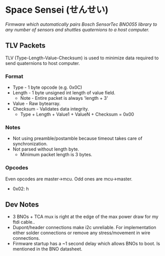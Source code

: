 # Space Sensei (せんせい)

*Firmware which automatically pairs Bosch SensorTec BNO055 library to any number of sensors and shuttles quaternions to a host computer.*

## TLV Packets

TLV (Type-Length-Value-Checksum) is used to minimize data required to send quaternions to host computer.

### Format

* Type - 1 byte opcode (e.g. 0x0C)
* Length - 1 byte unsigned int length of value field.
	* Note - Entire packet is always 'length + 3'
* Value - Raw bytearray.
* Checksum - Validates data integrity.
	* Type + Length + Value1 + ValueN + Checksum = 0x00

### Notes

* Not using preamble/postamble because timeout takes care of synchronization.
* Not parsed without length byte.
	* Minimum packet length is 3 bytes.

### Opcodes

Even opcodes are master->mcu. Odd ones are mcu->master.

* 0x02: h


## Dev Notes

* 3 BNOs + TCA mux is right at the edge of the max power draw for my ftdi cable..
* Dupont/header connections make i2c unreliable. For implementation either solder connections or remove any stress/movement in wire connections.
* Firmware startup has a ~1 second delay which allows BNOs to boot. Is mentioned in the BNO datasheet.


